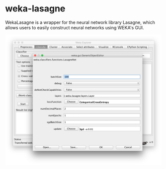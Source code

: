 # weka-lasagne
WekaLasagne is a wrapper for the neural network library Lasagne, which allows users to easily construct neural networks
using WEKA's GUI.

![gui](https://raw.githubusercontent.com/chrispy645/weka-lasagne/master/images/gui.png)
